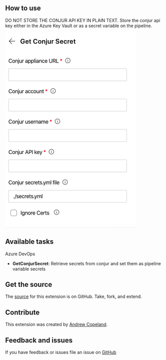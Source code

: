 ## How to use

DO NOT STORE THE CONJUR API KEY IN PLAIN TEXT. Store the conjur api key either in the Azure Key Vault or as a secret variable on the pipeline.


![config-task](config-get-conjur-secret.png)

## Available tasks

Azure DevOps

* **GetConjurSecret**: Retrieve secrets from conjur and set them as pipeline variable secrets

## Get the source

The [source](https://github.com/cyberark/conjur-azure-devops-extension) for this extension is on GitHub. Take, fork, and extend.

## Contribute

This extension was created by [Andrew Copeland](https://github.com/AndrewCopeland).

## Feedback and issues

If you have feedback or issues file an issue on [GitHub](https://github.com/cyberark/conjur-azure-devops-extension)
